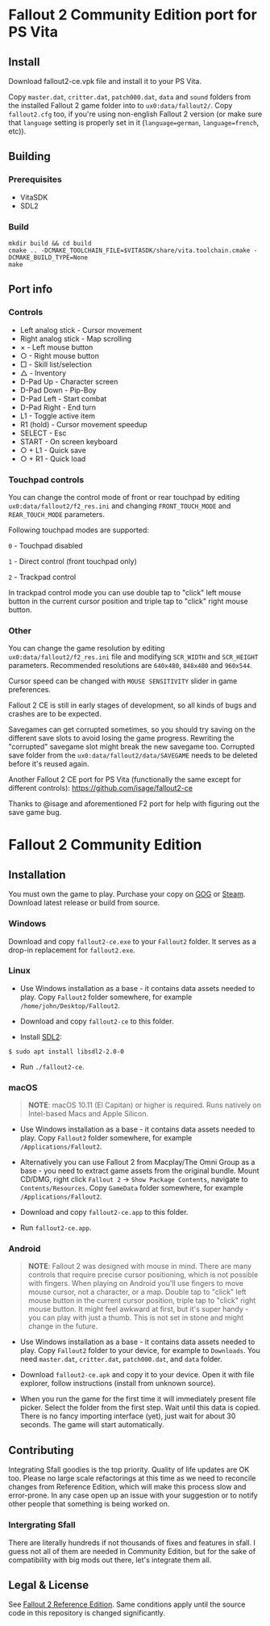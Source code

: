 # Fallout 2 Community Edition port for PS Vita

## Install
Download fallout2-ce.vpk file and install it to your PS Vita.

Copy ```master.dat```, ```critter.dat```, ```patch000.dat```, ```data``` and ```sound``` folders from the installed Fallout 2 game folder into to ```ux0:data/fallout2/```. Copy ```fallout2.cfg``` too, if you're using non-english Fallout 2 version (or make sure that ```language``` setting is properly set in it (```language=german```, ```language=french```, etc)).

## Building

### Prerequisites
- VitaSDK
- SDL2

### Build
```
mkdir build && cd build
cmake .. -DCMAKE_TOOLCHAIN_FILE=$VITASDK/share/vita.toolchain.cmake -DCMAKE_BUILD_TYPE=None
make
```

## Port info

### Controls

- Left analog stick - Cursor movement
- Right analog stick - Map scrolling
- × - Left mouse button
- ○ - Right mouse button
- □ - Skill list/selection
- △ - Inventory
- D-Pad Up - Character screen
- D-Pad Down - Pip-Boy
- D-Pad Left - Start combat
- D-Pad Right - End turn
- L1 - Toggle active item
- R1 (hold) - Cursor movement speedup
- SELECT - Esc
- START - On screen keyboard
- ○ + L1 - Quick save
- ○ + R1 - Quick load

### Touchpad controls

You can change the control mode of front or rear touchpad by editing ```ux0:data/fallout2/f2_res.ini``` and changing ```FRONT_TOUCH_MODE``` and ```REAR_TOUCH_MODE``` parameters.

Following touchpad modes are supported:

```0``` - Touchpad disabled

```1``` - Direct control (front touchpad only)

```2``` - Trackpad control

In trackpad control mode you can use double tap to "click" left mouse button in the current cursor position and triple tap to "click" right mouse button.

### Other

You can change the game resolution by editing ```ux0:data/fallout2/f2_res.ini``` file and modifying ```SCR_WIDTH``` and ```SCR_HEIGHT``` parameters. Recommended resolutions are ```640x480```, ```848x480``` and ```960x544```.

Cursor speed can be changed with ```MOUSE SENSITIVITY``` slider in game preferences.

Fallout 2 CE is still in early stages of development, so all kinds of bugs and crashes are to be expected.

Savegames can get corrupted sometimes, so you should try saving on the different save slots to avoid losing the game progress. Rewriting the "corrupted" savegame slot might break the new savegame too. Corrupted save folder from the ```ux0:data/fallout2/data/SAVEGAME``` needs to be deleted before it's reused again.

Another Fallout 2 CE port for PS Vita (functionally the same except for different controls):
https://github.com/isage/fallout2-ce

Thanks to @isage and aforementioned F2 port for help with figuring out the save game bug.

# Fallout 2 Community Edition

## Installation

You must own the game to play. Purchase your copy on [GOG](https://www.gog.com/game/fallout_2) or [Steam](https://store.steampowered.com/app/38410). Download latest release or build from source.

### Windows

Download and copy `fallout2-ce.exe` to your `Fallout2` folder. It serves as a drop-in replacement for `fallout2.exe`.

### Linux

- Use Windows installation as a base - it contains data assets needed to play. Copy `Fallout2` folder somewhere, for example `/home/john/Desktop/Fallout2`.

- Download and copy `fallout2-ce` to this folder.

- Install [SDL2](https://libsdl.org/download-2.0.php):

```console
$ sudo apt install libsdl2-2.0-0
```

- Run `./fallout2-ce`.

### macOS

> **NOTE**: macOS 10.11 (El Capitan) or higher is required. Runs natively on Intel-based Macs and Apple Silicon.

- Use Windows installation as a base - it contains data assets needed to play. Copy `Fallout2` folder somewhere, for example `/Applications/Fallout2`.

- Alternatively you can use Fallout 2 from Macplay/The Omni Group as a base - you need to extract game assets from the original bundle. Mount CD/DMG, right click `Fallout 2` -> `Show Package Contents`, navigate to `Contents/Resources`. Copy `GameData` folder somewhere, for example `/Applications/Fallout2`.

- Download and copy `fallout2-ce.app` to this folder.

- Run `fallout2-ce.app`.

### Android

> **NOTE**: Fallout 2 was designed with mouse in mind. There are many controls that require precise cursor positioning, which is not possible with fingers. When playing on Android you'll use fingers to move mouse cursor, not a character, or a map. Double tap to "click" left mouse button in the current cursor position, triple tap to "click" right mouse button. It might feel awkward at first, but it's super handy - you can play with just a thumb. This is not set in stone and might change in the future.

- Use Windows installation as a base - it contains data assets needed to play. Copy `Fallout2` folder to your device, for example to `Downloads`. You need `master.dat`, `critter.dat`, `patch000.dat`, and `data` folder.

- Download `fallout2-ce.apk` and copy it to your device. Open it with file explorer, follow instructions (install from unknown source).

- When you run the game for the first time it will immediately present file picker. Select the folder from the first step. Wait until this data is copied. There is no fancy importing interface (yet), just wait for about 30 seconds. The game will start automatically.

## Contributing

Integrating Sfall goodies is the top priority. Quality of life updates are OK too. Please no large scale refactorings at this time as we need to reconcile changes from Reference Edition, which will make this process slow and error-prone. In any case open up an issue with your suggestion or to notify other people that something is being worked on.

### Intergrating Sfall

There are literally hundreds if not thousands of fixes and features in sfall. I guess not all of them are needed in Community Edition, but for the sake of compatibility with big mods out there, let's integrate them all.

## Legal & License

See [Fallout 2 Reference Edition](https://github.com/alexbatalov/fallout2-re). Same conditions apply until the source code in this repository is changed significantly.
